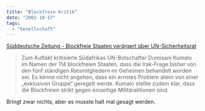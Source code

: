 ```yaml
---
title: "Blockfreie Kritik"
date: "2002-10-17"
tags:
  - "Gesellschaft"
---
```


[Süddeutsche Zeitung - Blockfreie Staaten verärgert über UN-Sicherheitsrat](http://www.sueddeutsche.de/aktuell/sz/getArticleSZ.php?artikel=artikel2412.php "Süddeutsche Zeitung - Blockfreie Staaten verärgert über UN-Sicherheitsrat")

> Zum Auftakt kritisierte Südafrikas UN-Botschafter Dumisani Kumalo im Namen der 114 blockfreien Staaten, dass die Irak-Frage bisher von den fünf ständigen Ratsmitgliedern im Geheimen behandelt worden sei. Es könne nicht angehen, dass ein ernstes Problem allein von einer „exklusiven Gruppe“ geregelt werde. Kumalo stellte zudem klar, dass die Blockfreien strikt gegen einseitige Militäraktionen sind.

Bringt zwar nichts, aber es musste halt mal gesagt werden.
